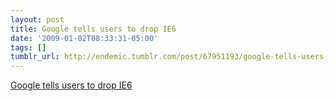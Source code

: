 ```yaml
---
layout: post
title: Google tells users to drop IE6
date: '2009-01-02T08:33:31-05:00'
tags: []
tumblr_url: http://endemic.tumblr.com/post/67951193/google-tells-users-to-drop-ie6
---
```

[Google tells users to drop IE6](http://www.tgdaily.com/html_tmp/content-view-40785-140.html)  
